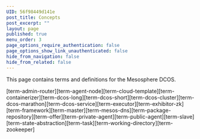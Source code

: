 ```yaml
---
UID: 56f98449d141e
post_title: Concepts
post_excerpt: ""
layout: page
published: true
menu_order: 3
page_options_require_authentication: false
page_options_show_link_unauthenticated: false
hide_from_navigation: false
hide_from_related: false
---
```

This page contains terms and definitions for the Mesosphere DCOS.

[term-admin-router][term-agent-node][term-cloud-template][term-containerizer][term-dcos-long][term-dcos-short][term-dcos-cluster][term-dcos-marathon][term-dcos-service][term-executor][term-exhibitor-zk][term-framework][term-master][term-mesos-dns][term-package-repository][term-offer][term-private-agent][term-public-agent][term-slave][term-state-abstraction][term-task][term-working-directory][term-zookeeper]